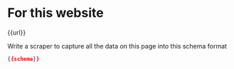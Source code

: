 # For this website 

{{url}}

Write a scraper to capture all the data on this page into this schema format 

```json
{{schema}}
```

